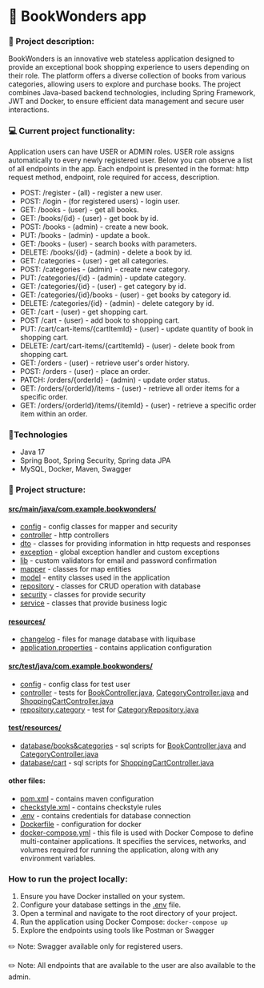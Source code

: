 # 📔 BookWonders app

### 📄 Project description:

BookWonders is an innovative web stateless application designed to provide an exceptional book shopping experience to users depending on their role. The platform offers a diverse collection of books from various categories, allowing users to explore and purchase books. The project combines Java-based backend technologies, including Spring Framework, JWT and Docker, to ensure efficient data management and secure user interactions.

### 💻 Current project functionality:
Application users can have USER or ADMIN roles. USER role assigns automatically to every newly registered user.
Below you can observe a list of all endpoints in the app. Each endpoint is presented in the format: http request method, endpoint, role required for access, description.
- POST: /register - (all) - register a new user.
- POST: /login - (for registered users) - login user.
- GET: /books - (user) - get all books.
- GET: /books/{id} - (user) - get book by id.
- POST: /books - (admin) - create a new book.
- PUT: /books - (admin) - update a book.
- GET: /books - (user) - search books with parameters.
- DELETE: /books/{id} - (admin) - delete a book by id.
- GET: /categories - (user) - get all categories.
- POST: /categories - (admin) - create new category.
- PUT: /categories/{id} - (admin) - update category.
- GET: /categories/{id} - (user) - get category by id.
- GET: /categories/{id}/books - (user) - get books by category id.
- DELETE: /categories/{id} - (admin) - delete category by id.
- GET: /cart - (user) - get shopping cart.
- POST /cart - (user) - add book to shopping cart.
- PUT: /cart/cart-items/{cartItemId} - (user) - update quantity of book in shopping cart.
- DELETE: /cart/cart-items/{cartItemId} - (user) - delete book from shopping cart.
- GET: /orders - (user) - retrieve user's order history.
- POST: /orders - (user) - place an order.
- PATCH: /orders/{orderId} - (admin) - update order status.
- GET: /orders/{orderId}/items - (user) - retrieve all order items for a specific order.
- GET: /orders/{orderId}/items/{itemId} - (user) - retrieve a specific order item within an order.

### 🔨Technologies
- Java 17
- Spring Boot, Spring Security, Spring data JPA
- MySQL, Docker, Maven, Swagger


### 📂 Project structure:
#### [src/main/java/com.example.bookwonders/](src%2Fmain%2Fjava%2Fcom%2Fexample%2Fbookwonders)
- [config](src%2Fmain%2Fjava%2Fcom%2Fexample%2Fbookwonders%2Fconfig) - config classes for mapper and security
- [controller](src%2Fmain%2Fjava%2Fcom%2Fexample%2Fbookwonders%2Fcontroller) - http controllers
- [dto](src%2Fmain%2Fjava%2Fcom%2Fexample%2Fbookwonders%2Fdto) - classes for providing information in http requests and responses
- [exception](src%2Fmain%2Fjava%2Fcom%2Fexample%2Fbookwonders%2Fexception) - global exception handler and custom exceptions
- [lib](src%2Fmain%2Fjava%2Fcom%2Fexample%2Fbookwonders%2Flib) - custom validators for email and password confirmation
- [mapper](src%2Fmain%2Fjava%2Fcom%2Fexample%2Fbookwonders%2Fmapper) - classes for map entities
- [model](src%2Fmain%2Fjava%2Fcom%2Fexample%2Fbookwonders%2Fmodel) - entity classes used in the application
- [repository](src%2Fmain%2Fjava%2Fcom%2Fexample%2Fbookwonders%2Frepository) - classes for CRUD operation with database
- [security](src%2Fmain%2Fjava%2Fcom%2Fexample%2Fbookwonders%2Fsecurity) - classes for provide security
- [service](src%2Fmain%2Fjava%2Fcom%2Fexample%2Fbookwonders%2Fservice) - classes that provide business logic

#### [resources/](src%2Fmain%2Fresources)
- [changelog](src%2Fmain%2Fresources%2Fdb%2Fchangelog) - files for manage database with liquibase
- [application.properties](src%2Fmain%2Fresources%2Fapplication.properties) - contains application configuration

#### [src/test/java/com.example.bookwonders/](src%2Ftest%2Fjava%2Fcom%2Fexample%2Fbookwonders)
- [config](src%2Ftest%2Fjava%2Fcom%2Fexample%2Fbookwonders%2Fconfig) - config class for test user
- [controller](src%2Ftest%2Fjava%2Fcom%2Fexample%2Fbookwonders%2Fcontroller) - tests for [BookController.java](src%2Fmain%2Fjava%2Fcom%2Fexample%2Fbookwonders%2Fcontroller%2FBookController.java), [CategoryController.java](src%2Fmain%2Fjava%2Fcom%2Fexample%2Fbookwonders%2Fcontroller%2FCategoryController.java) and [ShoppingCartController.java](src%2Fmain%2Fjava%2Fcom%2Fexample%2Fbookwonders%2Fcontroller%2FShoppingCartController.java)
- [repository.category](src%2Ftest%2Fjava%2Fcom%2Fexample%2Fbookwonders%2Frepository%2Fcategory) - test for [CategoryRepository.java](src%2Fmain%2Fjava%2Fcom%2Fexample%2Fbookwonders%2Frepository%2Fcategory%2FCategoryRepository.java)


#### [test/resources/](src%2Ftest%2Fresources)
- [database/books&categories](src%2Ftest%2Fresources%2Fdatabase%2Fbooks%26categories) - sql scripts for [BookController.java](src%2Fmain%2Fjava%2Fcom%2Fexample%2Fbookwonders%2Fcontroller%2FBookController.java) and [CategoryController.java](src%2Fmain%2Fjava%2Fcom%2Fexample%2Fbookwonders%2Fcontroller%2FCategoryController.java)
- [database/cart](src%2Ftest%2Fresources%2Fdatabase%2Fcart) - sql scripts for [ShoppingCartController.java](src%2Fmain%2Fjava%2Fcom%2Fexample%2Fbookwonders%2Fcontroller%2FShoppingCartController.java)

#### other files:

- [pom.xml](pom.xml) - contains maven configuration
- [checkstyle.xml](checkstyle.xml) - contains checkstyle rules
- [.env](.env) - contains credentials for database connection
- [Dockerfile](Dockerfile) - configuration for docker
- [docker-compose.yml](docker-compose.yml) - this file is used with Docker Compose to define multi-container applications. It specifies the services, networks, and volumes required for running the application, along with any environment variables.


### How to run the project locally:
1. Ensure you have Docker installed on your system.
2. Configure your database settings in the [.env](.env) file.
3. Open a terminal and navigate to the root directory of your project.
4. Run the application using Docker Compose: `docker-compose up`
5. Explore the endpoints using tools like Postman or Swagger

✏️ Note: Swagger available only for registered users.

✏️ Note: Аll endpoints that are available to the user are also available to the admin.
